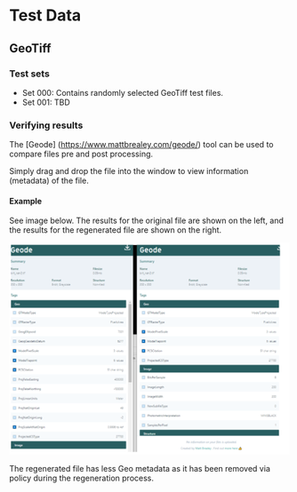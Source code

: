 # Test Data
## GeoTiff
### Test sets
- Set 000: Contains randomly selected GeoTiff test files.
- Set 001: TBD

### Verifying results
The [Geode] (https://www.mattbrealey.com/geode/) tool can be used to compare files pre and post processing.

Simply drag and drop the file into the window to view information (metadata) of the file.
#### Example

See image below. The results for the original file are shown on the left, and the results for the regenerated file are 
shown on the right.

![image alt >](../other/geotiff_verification_example.png)

The regenerated file has less Geo metadata as it has been removed via policy during the regeneration process. 
